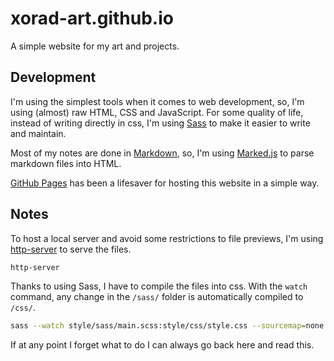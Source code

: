 
# xorad-art.github.io

A simple website for my art and projects.

## Development

I'm using the simplest tools when it comes to web development, so, I'm using (almost) raw HTML, CSS and JavaScript. For some quality of life, instead of writing directly in css, I'm using [Sass](https://sass-lang.com/) to make it easier to write and maintain.

Most of my notes are done in [Markdown](https://www.markdownguide.org/), so, I'm using [Marked.js](https://marked.js.org/) to parse markdown files into HTML.

[GitHub Pages](https://pages.github.com/) has been a lifesaver for hosting this website in a simple way.

## Notes

To host a local server and avoid some restrictions to file previews, I'm using [http-server](https://www.npmjs.com/package/http-server) to serve the files.

```bash
http-server
```

Thanks to using Sass, I have to compile the files into css. With the `watch` command, any change in the `/sass/` folder is automatically compiled to `/css/`.

```bash
sass --watch style/sass/main.scss:style/css/style.css --sourcemap=none
```

If at any point I forget what to do I can always go back here and read this.
